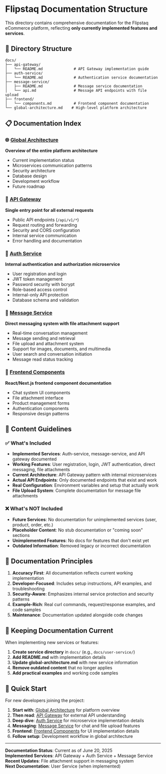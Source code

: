 # Flipstaq Documentation Structure

This directory contains comprehensive documentation for the Flipstaq eCommerce platform, reflecting **only currently implemented features and services**.

## 📁 Directory Structure

```
docs/
├── api-gateway/
│   └── README.md              # API Gateway implementation guide
├── auth-service/
│   └── README.md              # Authentication service documentation
├── message-service/
│   ├── README.md              # Message service documentation
│   └── api.md                 # Message API endpoints with file upload
├── frontend/
│   └── components.md          # Frontend component documentation
└── global-architecture.md    # High-level platform architecture
```

## 📋 Documentation Index

### 🌐 [Global Architecture](global-architecture.md)

**Overview of the entire platform architecture**

- Current implementation status
- Microservices communication patterns
- Security architecture
- Database design
- Development workflow
- Future roadmap

### 🚪 [API Gateway](api-gateway/README.md)

**Single entry point for all external requests**

- Public API endpoints (`/api/v1/*`)
- Request routing and forwarding
- Security and CORS configuration
- Internal service communication
- Error handling and documentation

### 🔐 [Auth Service](auth-service/README.md)

**Internal authentication and authorization microservice**

- User registration and login
- JWT token management
- Password security with bcrypt
- Role-based access control
- Internal-only API protection
- Database schema and validation

### 💬 [Message Service](message-service/README.md)

**Direct messaging system with file attachment support**

- Real-time conversation management
- Message sending and retrieval
- File upload and attachment system
- Support for images, documents, and multimedia
- User search and conversation initiation
- Message read status tracking

### 🎨 [Frontend Components](frontend/components.md)

**React/Next.js frontend component documentation**

- Chat system UI components
- File attachment interface
- Product management forms
- Authentication components
- Responsive design patterns

## 📝 Content Guidelines

### ✅ What's Included

- **Implemented Services**: Auth-service, message-service, and API gateway documented
- **Working Features**: User registration, login, JWT authentication, direct messaging, file attachments
- **Current Architecture**: API Gateway pattern with internal microservices
- **Actual API Endpoints**: Only documented endpoints that exist and work
- **Real Configuration**: Environment variables and setup that actually work
- **File Upload System**: Complete documentation for message file attachments

### ❌ What's NOT Included

- **Future Services**: No documentation for unimplemented services (user, product, order, etc.)
- **Placeholder Content**: No stub documentation or "coming soon" sections
- **Unimplemented Features**: No docs for features that don't exist yet
- **Outdated Information**: Removed legacy or incorrect documentation

## 🎯 Documentation Principles

1. **Accuracy First**: All documentation reflects current working implementation
2. **Developer-Focused**: Includes setup instructions, API examples, and troubleshooting
3. **Security-Aware**: Emphasizes internal service protection and security patterns
4. **Example-Rich**: Real curl commands, request/response examples, and code samples
5. **Maintenance**: Documentation updated alongside code changes

## 🔄 Keeping Documentation Current

When implementing new services or features:

1. **Create service directory** in `docs/` (e.g., `docs/user-service/`)
2. **Add README.md** with implementation details
3. **Update global-architecture.md** with new service information
4. **Remove outdated content** that no longer applies
5. **Add practical examples** and working code samples

## 🚀 Quick Start

For new developers joining the project:

1. **Start with**: [Global Architecture](global-architecture.md) for platform overview
2. **Then read**: [API Gateway](api-gateway/README.md) for external API understanding
3. **Deep dive**: [Auth Service](auth-service/README.md) for microservice implementation details
4. **Messaging**: [Message Service](message-service/README.md) for chat and file upload features
5. **Frontend**: [Frontend Components](frontend/components.md) for UI implementation details
6. **Follow setup**: Development workflow in global architecture

---

**Documentation Status**: Current as of June 20, 2025  
**Implemented Services**: API Gateway + Auth Service + Message Service  
**Recent Updates**: File attachment support in messaging system  
**Next Documentation**: User Service (when implemented)
